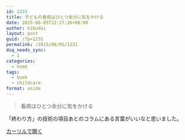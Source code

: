 ```yaml
---
id: 1231
title: 子どもの看病はひとつ余分に気をかける
date: 2015-06-05T22:27:26+00:00
author: kikudai
layout: post
guid: /?p=1231
permalink: /2015/06/05/1231
dsq_needs_sync:
  - 1
categories:
  - home
tags:
  - book
  - childcare
format: aside
---
```

> 看病はひとつ余分に気をかける

「終わり方」の技術の項目あとのコラムにある言葉がいいなと思いました。

<a class="calil-widget" href="http://calil.jp/book/4861011736" data-widget-isbn="4861011736" data-widget-appkey="58f03cb403271b112a914da4ea971431" data-widget-width="100%" data-widget-associateid="kikudai-22" data-widget-image="true" data-widget-title="子どものこころにふれる 整体的子育て" data-widget-author="山上 亮">カーリルで開く</a>